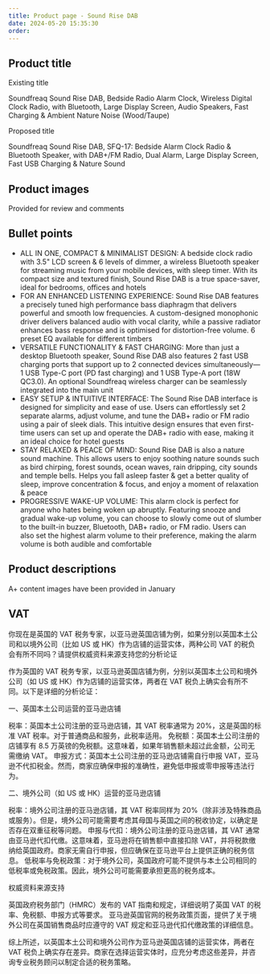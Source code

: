 ```yaml
---
title: Product page - Sound Rise DAB
date: 2024-05-20 15:35:30
order:
---
```


## Product title

Existing title

Soundfreaq Sound Rise DAB, Bedside Radio Alarm Clock, Wireless Digital Clock Radio, with Bluetooth, Large Display Screen, Audio Speakers, Fast Charging & Ambient Nature Noise (Wood/Taupe)

Proposed title

Soundfreaq Sound Rise DAB, SFQ-17: Bedside Alarm Clock Radio & Bluetooth Speaker, with DAB+/FM Radio, Dual Alarm, Large Display Screen, Fast USB Charging & Nature Sound

## Product images

Provided for review and comments

## Bullet points

- ALL IN ONE, COMPACT & MINIMALIST DESIGN: A bedside clock radio with 3.5" LCD screen & 6 levels of dimmer, a wireless Bluetooth speaker for streaming music from your mobile devices, with sleep timer. With its compact size and textured finish, Sound Rise DAB is a true space-saver, ideal for bedrooms, offices and hotels
- FOR AN ENHANCED LISTENING EXPERIENCE: Sound Rise DAB features a precisely tuned high performance bass diaphragm that delivers powerful and smooth low frequencies. A custom-designed monophonic driver delivers balanced audio with vocal clarity, while a passive radiator enhances bass response and is optimised for distortion-free volume. 6 preset EQ available for different timbers
- VERSATILE FUNCTIONALITY & FAST CHARGING: More than just a desktop Bluetooth speaker, Sound Rise DAB also features 2 fast USB charging ports that support up to 2 connected devices simultaneously—1 USB Type-C port (PD fast charging) and 1 USB Type-A port (18W QC3.0). An optional Soundfreaq wireless charger can be seamlessly integrated into the main unit
- EASY SETUP & INTUITIVE INTERFACE: The Sound Rise DAB interface is designed for simplicity and ease of use. Users can effortlessly set 2 separate alarms, adjust volume, and tune the DAB+ radio or FM radio using a pair of sleek dials. This intuitive design ensures that even first-time users can set up and operate the DAB+ radio with ease, making it an ideal choice for hotel guests
- STAY RELAXED & PEACE OF MIND: Sound Rise DAB is also a nature sound machine. This allows users to enjoy soothing nature sounds such as bird chirping, forest sounds, ocean waves, rain dripping, city sounds and temple bells. Helps you fall asleep faster & get a better quality of sleep, improve concentration & focus, and enjoy a moment of relaxation & peace
- PROGRESSIVE WAKE-UP VOLUME: This alarm clock is perfect for anyone who hates being woken up abruptly. Featuring snooze and gradual wake-up volume, you can choose to slowly come out of slumber to the built-in buzzer, Bluetooth, DAB+ radio, or FM radio. Users can also set the highest alarm volume to their preference, making the alarm volume is both audible and comfortable

## Product descriptions

A+ content images have been provided in January

## VAT

你现在是英国的 VAT 税务专家，以亚马逊英国店铺为例，如果分别以英国本土公司和以境外公司（比如 US 或 HK）作为店铺的运营实体，两种公司 VAT 的税负会有所不同吗？请提供权威资料来源支持您的分析论证

作为英国的 VAT 税务专家，以亚马逊英国店铺为例，分别以英国本土公司和境外公司（如 US 或 HK）作为店铺的运营实体，两者在 VAT 税负上确实会有所不同。以下是详细的分析论证：

一、英国本土公司运营的亚马逊店铺

税率：英国本土公司注册的亚马逊店铺，其 VAT 税率通常为 20%，这是英国的标准 VAT 税率。对于普通商品和服务，此税率适用。
免税额：英国本土公司注册的店铺享有 8.5 万英镑的免税额。这意味着，如果年销售额未超过此金额，公司无需缴纳 VAT。
申报方式：英国本土公司注册的亚马逊店铺需自行申报 VAT，亚马逊不代扣税金。然而，商家应确保申报的准确性，避免低申报或零申报等违法行为。

二、境外公司（如 US 或 HK）运营的亚马逊店铺

税率：境外公司注册的亚马逊店铺，其 VAT 税率同样为 20%（除非涉及特殊商品或服务）。但是，境外公司可能需要考虑其母国与英国之间的税收协定，以确定是否存在双重征税等问题。
申报与代扣：境外公司注册的亚马逊店铺，其 VAT 通常由亚马逊代扣代缴。这意味着，亚马逊将在销售额中直接扣除 VAT，并将税款缴纳给英国政府。商家无需自行申报，但应确保在亚马逊平台上提供正确的税务信息。
低税率与免税政策：对于境外公司，英国政府可能不提供与本土公司相同的低税率或免税政策。因此，境外公司可能需要承担更高的税务成本。

权威资料来源支持

英国政府税务部门（HMRC）发布的 VAT 指南和规定，详细说明了英国 VAT 的税率、免税额、申报方式等要求。
亚马逊英国官网的税务政策页面，提供了关于境外公司在英国销售商品时应遵守的 VAT 规定和亚马逊代扣代缴政策的详细信息。

综上所述，以英国本土公司和境外公司作为亚马逊英国店铺的运营实体，两者在 VAT 税负上确实存在差异。商家在选择运营实体时，应充分考虑这些差异，并咨询专业税务顾问以制定合适的税务策略。
